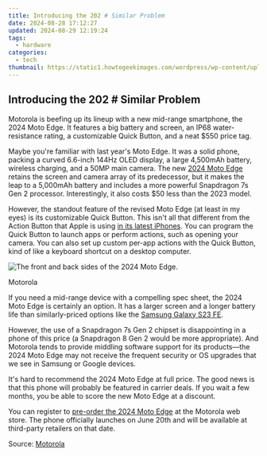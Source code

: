 ```yaml
---
title: Introducing the 202 # Similar Problem
date: 2024-08-28 17:12:27
updated: 2024-08-29 12:19:24
tags:
  - hardware
categories:
  - tech
thumbnail: https://static1.howtogeekimages.com/wordpress/wp-content/uploads/2024/06/1-1.jpg
---
```


## Introducing the 202 # Similar Problem

Motorola is beefing up its lineup with a new mid-range smartphone, the 2024 Moto Edge. It features a big battery and screen, an IP68 water-resistance rating, a customizable Quick Button, and a neat $550 price tag.

 Maybe you're familiar with last year's Moto Edge. It was a solid phone, packing a curved 6.6-inch 144Hz OLED display, a large 4,500mAh battery, wireless charging, and a 50MP main camera. The new [2024 Moto Edge](https://shop-links.co/link/?exclusive=1&publisher_slug=itechdaily19598&url=https%3A%2F%2Fwww.motorola.com%2Fus%2Fsmartphones-motorola-edge-gen-5%2Fp) retains the screen and camera array of its predecessor, but it makes the leap to a 5,000mAh battery and includes a more powerful Snapdragon 7s Gen 2 processor. Interestingly, it also costs $50 less than the 2023 model.

 However, the standout feature of the revised Moto Edge (at least in my eyes) is its customizable Quick Button. This isn't all that different from the Action Button that Apple is using [in its latest iPhones](https://youtube-lab.techidaily.com/banish-stutter-and-freeze-optimize-your-outriders-gameplay/). You can program the Quick Button to launch apps or perform actions, such as opening your camera. You can also set up custom per-app actions with the Quick Button, kind of like a keyboard shortcut on a desktop computer.

![The front and back sides of the 2024 Moto Edge.](https://static1.howtogeekimages.com/wordpress/wp-content/uploads/2024/06/2-1.jpg) 

Motorola

 If you need a mid-range device with a compelling spec sheet, the 2024 Moto Edge is certainly an option. It has a larger screen and a longer battery life than similarly-priced options like the [Samsung Galaxy S23 FE](https://some-knowledge.techidaily.com/foremost-companies-pioneering-vr-technology-for-2024/).

 However, the use of a Snapdragon 7s Gen 2 chipset is disappointing in a phone of this price (a Snapdragon 8 Gen 2 would be more appropriate). And Motorola tends to provide middling software support for its products—the 2024 Moto Edge may not receive the frequent security or OS upgrades that we see in Samsung or Google devices.

 It's hard to recommend the 2024 Moto Edge at full price. The good news is that this phone will probably be featured in carrier deals. If you wait a few months, you be able to score the new Moto Edge at a discount.

 You can register to [pre-order the 2024 Moto Edge](https://shop-links.co/link/?exclusive=1&publisher_slug=itechdaily19598&url=https%3A%2F%2Fwww.motorola.com%2Fus%2Fsmartphones-motorola-edge-gen-5%2Fp) at the Motorola web store. The phone officially launches on June 20th and will be available at third-party retailers on that date.

 Source: [Motorola](https://shop-links.co/link/?exclusive=1&publisher_slug=itechdaily19598&url=https%3A%2F%2Fwww.motorola.com%2Fus%2Fsmartphones-motorola-edge-gen-5%2Fp)

<ins class="adsbygoogle"
     style="display:block"
     data-ad-format="autorelaxed"
     data-ad-client="ca-pub-7571918770474297"
     data-ad-slot="1223367746"></ins>



<ins class="adsbygoogle"
     style="display:block"
     data-ad-client="ca-pub-7571918770474297"
     data-ad-slot="8358498916"
     data-ad-format="auto"
     data-full-width-responsive="true"></ins>
